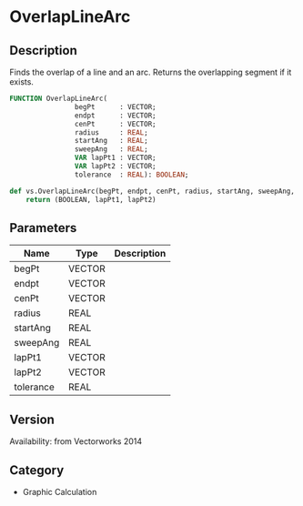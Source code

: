 # OverlapLineArc

## Description
Finds the overlap of a line and an arc. Returns the overlapping segment if it exists.

```pascal
FUNCTION OverlapLineArc(
				begPt      : VECTOR;
				endpt      : VECTOR;
				cenPt      : VECTOR;
				radius     : REAL;
				startAng   : REAL;
				sweepAng   : REAL;
				VAR lapPt1 : VECTOR;
				VAR lapPt2 : VECTOR;
				tolerance  : REAL): BOOLEAN;
```

```python
def vs.OverlapLineArc(begPt, endpt, cenPt, radius, startAng, sweepAng, tolerance):
    return (BOOLEAN, lapPt1, lapPt2)
```

## Parameters
|Name|Type|Description|
|---|---|---|
|begPt|VECTOR|   |
|endpt|VECTOR|   |
|cenPt|VECTOR|   |
|radius|REAL|   |
|startAng|REAL|   |
|sweepAng|REAL|   |
|lapPt1|VECTOR|   |
|lapPt2|VECTOR|   |
|tolerance|REAL|   |

## Version
Availability: from Vectorworks 2014

## Category
* Graphic Calculation

